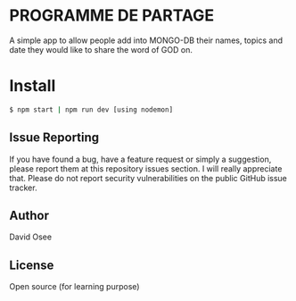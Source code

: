 # PROGRAMME DE PARTAGE
A simple app to allow people add into MONGO-DB their names, topics and date they would like to share the word of GOD on.


# Install

```bash
$ npm start | npm run dev [using nodemon]
```


## Issue Reporting

If you have found a bug, have a feature request or simply a suggestion, please report them at this repository issues section. 
I will really appreciate that.
Please do not report security vulnerabilities on the public GitHub issue tracker.

## Author
David Osee

## License
Open source (for learning purpose)